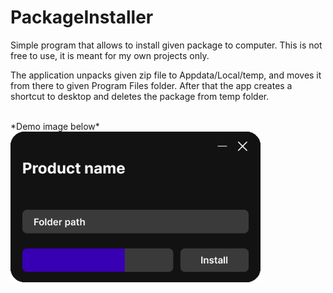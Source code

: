 # PackageInstaller
Simple program that allows to install given package to computer. This is not free to use, it is meant for my own projects only.

The application unpacks given zip file to Appdata/Local/temp, and moves it from there to given Program Files folder. After that the app creates a shortcut to desktop and deletes the package from temp folder.

<br>
*Demo image below*

<img src="https://github.com/niilopoutanen/PackageInstaller/blob/main/PackageInstallerDemo.png?raw=true" width=400/>

